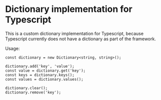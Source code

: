 # Dictionary implementation for Typescript

This is a custom dictionary implementation for Typescript, because Typescript currently does not have a dictionary as part of the framework.

Usage:
```
const dictionary = new Dictionary<string, string>();

dictionary.add('key', 'value');
const value = dictionary.get('key');
const keys = dictionary.keys();
const values = dictionary.values();

dictionary.clear();
dictionary.remove('key');

```